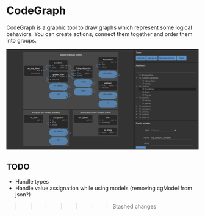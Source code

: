 CodeGraph
=========

CodeGraph is a graphic tool to draw graphs which represent some logical behaviors. You can create actions, connect
them together and order them into groups.

![Graph](dude-graph.png)

TODO
----

- Handle types
- Handle value assignation while using models (removing cgModel from json?)
>>>>>>> Stashed changes
